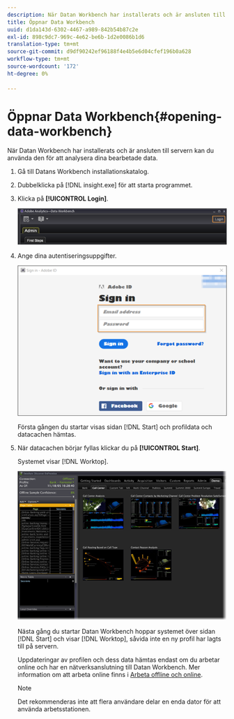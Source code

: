 ```yaml
---
description: När Datan Workbench har installerats och är ansluten till servern kan du använda den för att analysera dina bearbetade data.
title: Öppnar Data Workbench
uuid: d1da143d-6302-4467-a989-842b54b87c2e
exl-id: 898c9dc7-969c-4e62-be6b-1d2e0086b1d6
translation-type: tm+mt
source-git-commit: d9df90242ef96188f4e4b5e6d04cfef196b0a628
workflow-type: tm+mt
source-wordcount: '172'
ht-degree: 0%

---
```


# Öppnar Data Workbench{#opening-data-workbench}

När Datan Workbench har installerats och är ansluten till servern kan du använda den för att analysera dina bearbetade data.

1. Gå till Datans Workbench installationskatalog.
1. Dubbelklicka på [!DNL insight.exe] för att starta programmet.
1. Klicka på **[!UICONTROL Login]**.

   ![](assets/dwb_login.png)

1. Ange dina autentiseringsuppgifter.

   ![](assets/dwb_signin.png)

   Första gången du startar visas sidan [!DNL Start] och profildata och datacachen hämtas.

1. När datacachen börjar fyllas klickar du på **[!UICONTROL Start]**.

   Systemet visar [!DNL Worktop].

   ![](assets/wtp_open.png)

   Nästa gång du startar Datan Workbench hoppar systemet över sidan [!DNL Start] och visar [!DNL Worktop], såvida inte en ny profil har lagts till på servern.

   Uppdateringar av profilen och dess data hämtas endast om du arbetar online och har en nätverksanslutning till Datan Workbench. Mer information om att arbeta online finns i [Arbeta offline och online](../../home/c-get-started/c-off-on.md#concept-cef8758ede044b18b3558376c5eb9f54).

   >[!NOTE]
   >
   >Det rekommenderas inte att flera användare delar en enda dator för att använda arbetsstationen.
